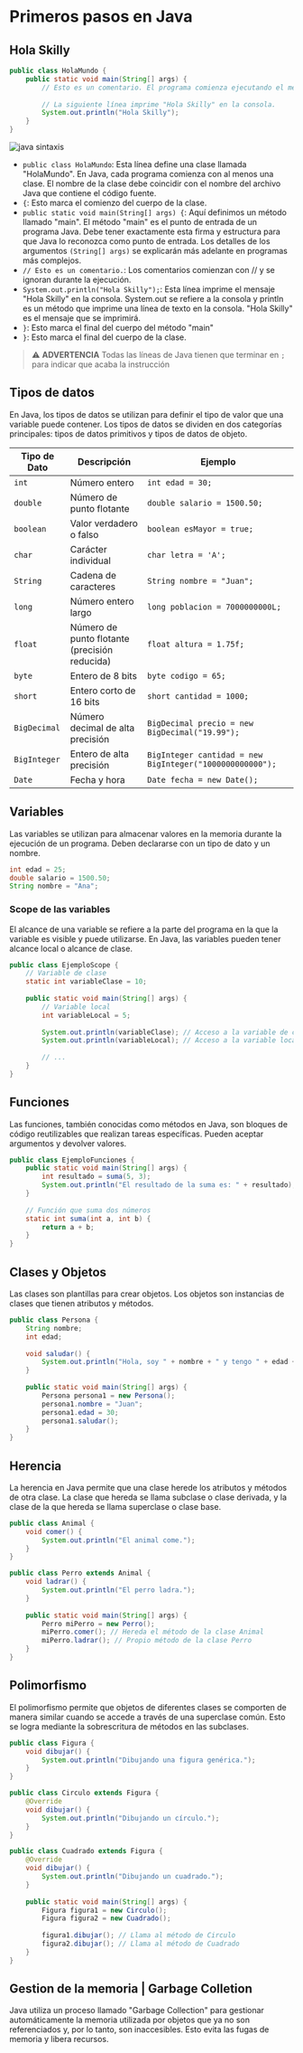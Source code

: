 # Primeros pasos en Java

## Hola Skilly

```java
public class HolaMundo {
    public static void main(String[] args) {
        // Esto es un comentario. El programa comienza ejecutando el método 'main'.
        
        // La siguiente línea imprime "Hola Skilly" en la consola.
        System.out.println("Hola Skilly");
    }
}
```

![java sintaxis](../img/java-sintaxis.png)

* `public class HolaMundo`: Esta línea define una clase llamada "HolaMundo". En Java, cada programa comienza con al menos una clase. El nombre de la clase debe coincidir con el nombre del archivo Java que contiene el código fuente.
* `{`: Esto marca el comienzo del cuerpo de la clase.
* `public static void main(String[] args) {`: Aquí definimos un método llamado "main". El método "main" es el punto de entrada de un programa Java. Debe tener exactamente esta firma y estructura para que Java lo reconozca como punto de entrada. Los detalles de los argumentos `(String[] args)` se explicarán más adelante en programas más complejos.
* `// Esto es un comentario.`: Los comentarios comienzan con // y se ignoran durante la ejecución.
* `System.out.println("Hola Skilly");`: Esta línea imprime el mensaje "Hola Skilly" en la consola. System.out se refiere a la consola y println es un método que imprime una línea de texto en la consola. "Hola Skilly" es el mensaje que se imprimirá.
* `}`: Esto marca el final del cuerpo del método "main"
* `}`: Esto marca el final del cuerpo de la clase.

> :warning: **ADVERTENCIA** Todas las líneas de Java tienen que terminar en `;` para indicar que acaba la instrucción

## Tipos de datos

En Java, los tipos de datos se utilizan para definir el tipo de valor que una variable puede contener. Los tipos de datos se dividen en dos categorías principales: tipos de datos primitivos y tipos de datos de objeto.

| Tipo de Dato | Descripción                                   | Ejemplo                                                  |
| ------------ | --------------------------------------------- | -------------------------------------------------------- |
| `int`        | Número entero                                 | `int edad = 30;`                                         |
| `double`     | Número de punto flotante                      | `double salario = 1500.50;`                              |
| `boolean`    | Valor verdadero o falso                       | `boolean esMayor = true;`                                |
| `char`       | Carácter individual                           | `char letra = 'A';`                                      |
| `String`     | Cadena de caracteres                          | `String nombre = "Juan";`                                |
| `long`       | Número entero largo                           | `long poblacion = 7000000000L;`                          |
| `float`      | Número de punto flotante (precisión reducida) | `float altura = 1.75f;`                                  |
| `byte`       | Entero de 8 bits                              | `byte codigo = 65;`                                      |
| `short`      | Entero corto de 16 bits                       | `short cantidad = 1000;`                                 |
| `BigDecimal` | Número decimal de alta precisión              | `BigDecimal precio = new BigDecimal("19.99");`           |
| `BigInteger` | Entero de alta precisión                      | `BigInteger cantidad = new BigInteger("1000000000000");` |
| `Date`       | Fecha y hora                                  | `Date fecha = new Date();`                               |

## Variables

Las variables se utilizan para almacenar valores en la memoria durante la ejecución de un programa. Deben declararse con un tipo de dato y un nombre.

```java
int edad = 25;
double salario = 1500.50;
String nombre = "Ana";
```

### Scope de las variables

El alcance de una variable se refiere a la parte del programa en la que la variable es visible y puede utilizarse. En Java, las variables pueden tener alcance local o alcance de clase.

```java
public class EjemploScope {
    // Variable de clase
    static int variableClase = 10;
    
    public static void main(String[] args) {
        // Variable local
        int variableLocal = 5;
        
        System.out.println(variableClase); // Acceso a la variable de clase
        System.out.println(variableLocal); // Acceso a la variable local
        
        // ...
    }
}
```

## Funciones

Las funciones, también conocidas como métodos en Java, son bloques de código reutilizables que realizan tareas específicas. Pueden aceptar argumentos y devolver valores.

```java
public class EjemploFunciones {
    public static void main(String[] args) {
        int resultado = suma(5, 3);
        System.out.println("El resultado de la suma es: " + resultado);
    }
    
    // Función que suma dos números
    static int suma(int a, int b) {
        return a + b;
    }
}

```

## Clases y Objetos

Las clases son plantillas para crear objetos. Los objetos son instancias de clases que tienen atributos y métodos.

```java
public class Persona {
    String nombre;
    int edad;
    
    void saludar() {
        System.out.println("Hola, soy " + nombre + " y tengo " + edad + " años.");
    }
    
    public static void main(String[] args) {
        Persona persona1 = new Persona();
        persona1.nombre = "Juan";
        persona1.edad = 30;
        persona1.saludar();
    }
}
```

## Herencia

La herencia en Java permite que una clase herede los atributos y métodos de otra clase. La clase que hereda se llama subclase o clase derivada, y la clase de la que hereda se llama superclase o clase base.

```java
public class Animal {
    void comer() {
        System.out.println("El animal come.");
    }
}

public class Perro extends Animal {
    void ladrar() {
        System.out.println("El perro ladra.");
    }
    
    public static void main(String[] args) {
        Perro miPerro = new Perro();
        miPerro.comer(); // Hereda el método de la clase Animal
        miPerro.ladrar(); // Propio método de la clase Perro
    }
}
```

## Polimorfismo

El polimorfismo permite que objetos de diferentes clases se comporten de manera similar cuando se accede a través de una superclase común. Esto se logra mediante la sobrescritura de métodos en las subclases.

```java
public class Figura {
    void dibujar() {
        System.out.println("Dibujando una figura genérica.");
    }
}

public class Circulo extends Figura {
    @Override
    void dibujar() {
        System.out.println("Dibujando un círculo.");
    }
}

public class Cuadrado extends Figura {
    @Override
    void dibujar() {
        System.out.println("Dibujando un cuadrado.");
    }
    
    public static void main(String[] args) {
        Figura figura1 = new Circulo();
        Figura figura2 = new Cuadrado();
        
        figura1.dibujar(); // Llama al método de Circulo
        figura2.dibujar(); // Llama al método de Cuadrado
    }
}
```

## Gestion de la memoria | Garbage Colletion

Java utiliza un proceso llamado "Garbage Collection" para gestionar automáticamente la memoria utilizada por objetos que ya no son referenciados y, por lo tanto, son inaccesibles. Esto evita las fugas de memoria y libera recursos.
